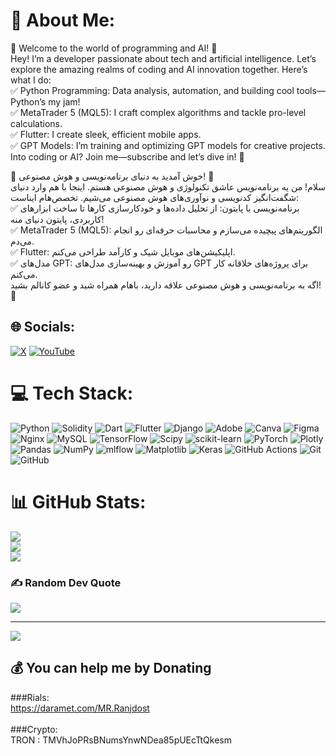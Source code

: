 # 💫 About Me:


🎯 Welcome to the world of programming and AI! 🤖<br/>
Hey! I’m a developer passionate about tech and artificial intelligence. Let’s explore the amazing realms of coding and AI innovation together. Here’s what I do:<br/>
✅ Python Programming: Data analysis, automation, and building cool tools—Python’s my jam!<br/>
✅ MetaTrader 5 (MQL5): I craft complex algorithms and tackle pro-level calculations.<br/>
✅ Flutter: I create sleek, efficient mobile apps.<br/>
✅ GPT Models: I’m training and optimizing GPT models for creative projects.<br/>
Into coding or AI? Join me—subscribe and let’s dive in! 🚀<br/>


🎯 خوش آمدید به دنیای برنامه‌نویسی و هوش مصنوعی! 🤖<br/>
سلام! من یه برنامه‌نویس عاشق تکنولوژی و هوش مصنوعی هستم. اینجا با هم وارد دنیای شگفت‌انگیز کدنویسی و نوآوری‌های هوش مصنوعی می‌شیم. تخصص‌هام ایناست:<br/>
✅ برنامه‌نویسی با پایتون: از تحلیل داده‌ها و خودکارسازی کارها تا ساخت ابزارهای کاربردی، پایتون دنیای منه!<br/>
✅ MetaTrader 5 (MQL5): الگوریتم‌های پیچیده می‌سازم و محاسبات حرفه‌ای رو انجام می‌دم.<br/>
✅ Flutter: اپلیکیشن‌های موبایل شیک و کارآمد طراحی می‌کنم.<br/>
✅ مدل‌های GPT: رو آموزش و بهینه‌سازی مدل‌های GPT برای پروژه‌های خلاقانه کار می‌کنم.<br/>
اگه به برنامه‌نویسی و هوش مصنوعی علاقه دارید، باهام همراه شید و عضو کانالم بشید! 🚀<br/>




## 🌐 Socials:
[![X](https://img.shields.io/badge/X-black.svg?logo=X&logoColor=white)](https://x.com/https://twitter.com/MR.Ranjdost) [![YouTube](https://img.shields.io/badge/YouTube-%23FF0000.svg?logo=YouTube&logoColor=white)](https://youtube.com/@MR.Ranjdost) 

# 💻 Tech Stack:
![Python](https://img.shields.io/badge/python-3670A0?style=plastic&logo=python&logoColor=ffdd54) ![Solidity](https://img.shields.io/badge/Solidity-%23363636.svg?style=plastic&logo=solidity&logoColor=white) ![Dart](https://img.shields.io/badge/dart-%230175C2.svg?style=plastic&logo=dart&logoColor=white) ![Flutter](https://img.shields.io/badge/Flutter-%2302569B.svg?style=plastic&logo=Flutter&logoColor=white) ![Django](https://img.shields.io/badge/django-%23092E20.svg?style=plastic&logo=django&logoColor=white) ![Adobe](https://img.shields.io/badge/adobe-%23FF0000.svg?style=plastic&logo=adobe&logoColor=white) ![Canva](https://img.shields.io/badge/Canva-%2300C4CC.svg?style=plastic&logo=Canva&logoColor=white) ![Figma](https://img.shields.io/badge/figma-%23F24E1E.svg?style=plastic&logo=figma&logoColor=white) ![Nginx](https://img.shields.io/badge/nginx-%23009639.svg?style=plastic&logo=nginx&logoColor=white) ![MySQL](https://img.shields.io/badge/mysql-4479A1.svg?style=plastic&logo=mysql&logoColor=white) ![TensorFlow](https://img.shields.io/badge/TensorFlow-%23FF6F00.svg?style=plastic&logo=TensorFlow&logoColor=white) ![Scipy](https://img.shields.io/badge/SciPy-%230C55A5.svg?style=plastic&logo=scipy&logoColor=%white) ![scikit-learn](https://img.shields.io/badge/scikit--learn-%23F7931E.svg?style=plastic&logo=scikit-learn&logoColor=white) ![PyTorch](https://img.shields.io/badge/PyTorch-%23EE4C2C.svg?style=plastic&logo=PyTorch&logoColor=white) ![Plotly](https://img.shields.io/badge/Plotly-%233F4F75.svg?style=plastic&logo=plotly&logoColor=white) ![Pandas](https://img.shields.io/badge/pandas-%23150458.svg?style=plastic&logo=pandas&logoColor=white) ![NumPy](https://img.shields.io/badge/numpy-%23013243.svg?style=plastic&logo=numpy&logoColor=white) ![mlflow](https://img.shields.io/badge/mlflow-%23d9ead3.svg?style=plastic&logo=numpy&logoColor=blue) ![Matplotlib](https://img.shields.io/badge/Matplotlib-%23ffffff.svg?style=plastic&logo=Matplotlib&logoColor=black) ![Keras](https://img.shields.io/badge/Keras-%23D00000.svg?style=plastic&logo=Keras&logoColor=white) ![GitHub Actions](https://img.shields.io/badge/github%20actions-%232671E5.svg?style=plastic&logo=githubactions&logoColor=white) ![Git](https://img.shields.io/badge/git-%23F05033.svg?style=plastic&logo=git&logoColor=white) ![GitHub](https://img.shields.io/badge/github-%23121011.svg?style=plastic&logo=github&logoColor=white)
# 📊 GitHub Stats:
![](https://github-readme-stats.vercel.app/api?username=MRanjdost&theme=github_dark&hide_border=true&include_all_commits=false&count_private=false)<br/>
![](https://github-readme-streak-stats.herokuapp.com/?user=MRanjdost&theme=github_dark&hide_border=true)<br/>
![](https://github-readme-stats.vercel.app/api/top-langs/?username=MRanjdost&theme=github_dark&hide_border=true&include_all_commits=false&count_private=false&layout=compact)

### ✍️ Random Dev Quote
![](https://quotes-github-readme.vercel.app/api?type=horizontal&theme=dark)

---
[![](https://visitcount.itsvg.in/api?id=MRanjdost&icon=0&color=0)](https://visitcount.itsvg.in)

  ## 💰 You can help me by Donating
  ###Rials:<br/>
        https://daramet.com/MR.Ranjdost<br/>
        <br/>
###Crypto:<br/>
        TRON : TMVhJoPRsBNumsYnwNDea85pUEcTtQkesm<br/>

  
<!-- Proudly created with GPRM ( https://gprm.itsvg.in ) -->
